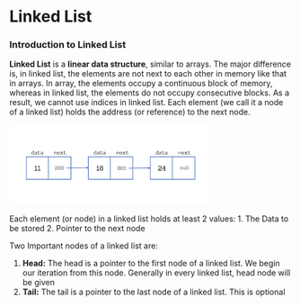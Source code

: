 # Linked List

### Introduction to Linked List

**Linked List** is a **linear data structure**, similar to arrays. The major difference is, in linked list, the elements are not next to each other in memory like that in arrays. In array, the elements occupy a continuous block of memory, whereas in linked list, the elements do not occupy consecutive blocks. As a result, we cannot use indices in linked list. Each element (we call it a node of a linked list) holds the address (or reference) to the next node. 

![](images/images.png)

Each element (or node) in a linked list holds at least 2 values:
    1. The Data to be stored
    2. Pointer to the next node

Two Important nodes of a linked list are:
1. **Head:** The head is a pointer to the first node of a linked list. We begin our iteration from this node. Generally in every linked list, head node will be given
2. **Tail:** The tail is a pointer to the last node of a linked list. This is optional 